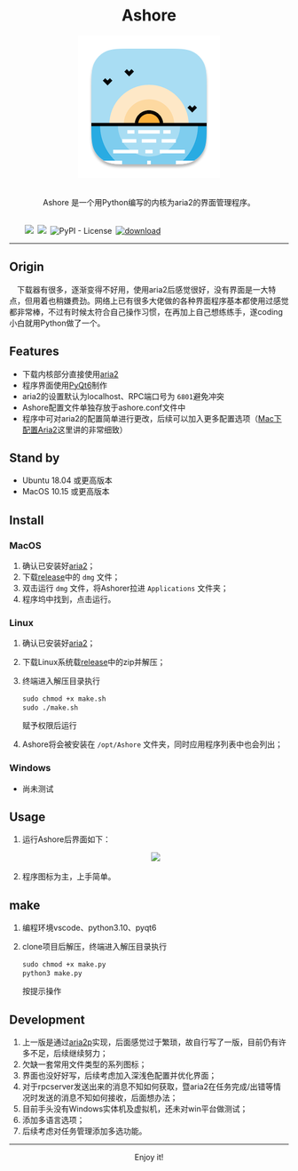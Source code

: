 <h1  align="center">Ashore</h1>

<p align="center">
  <a target="_blank" href="https://github.com/PanZK/Ashore"><img src="https://raw.githubusercontent.com/PanZK/Ashore/main/static/icon/icon.funtion/icon0.png"></a></p>
<p align="center"><br>Ashore 是一个用Python编写的内核为aria2的界面管理程序。<br><br>
</p>

&emsp;&emsp;![](https://img.shields.io/badge/python-v3.10-blue)&ensp;![](https://img.shields.io/badge/PyQt-v6-yellowgreen)&ensp;![PyPI - License](https://img.shields.io/badge/license-GPL-blue)&ensp;[![download](https://img.shields.io/badge/download-50M-brightgreen)](https://github.com/PanZK/Ashore/releases)

---

## Origin

&emsp;下载器有很多，逐渐变得不好用，使用aria2后感觉很好，没有界面是一大特点，但用着也稍嫌费劲。网络上已有很多大佬做的各种界面程序基本都使用过感觉都非常棒，不过有时候太符合自己操作习惯，在再加上自己想练练手，遂coding小白就用Python做了一个。

## Features

- 下载内核部分直接使用[aria2](https://github.com/aria2/aria2)
- 程序界面使用[PyQt6](https://pypi.org/project/PyQt6/)制作
- aria2的设置默认为localhost、RPC端口号为 `6801`避免冲突
- Ashore配置文件单独存放于ashore.conf文件中
- 程序中可对aria2的配置简单进行更改，后续可以加入更多配置选项（[Mac下配置Aria2](https://gist.github.com/sumpeter/9f71b26b0e79cfd3bae39c3bdf6cfd8c)这里讲的非常细致）

## Stand by

- Ubuntu 18.04 或更高版本
- MacOS 10.15 或更高版本

## Install

### 	MacOS

1. 确认已安装好[aria2](https://github.com/aria2/aria2)；
2. 下载[release](https://github.com/PanZK/videoSorter/releases)中的 `dmg` 文件；
3. 双击运行 `dmg` 文件，将Ashorer拉进 `Applications` 文件夹；
4. 程序坞中找到，点击运行。

### 	Linux

1. 确认已安装好[aria2](https://github.com/aria2/aria2)；

2. 下载Linux系统载[release](https://github.com/PanZK/videoSorter/releases)中的zip并解压；

3. 终端进入解压目录执行

   ```
   sudo chmod +x make.sh
   sudo ./make.sh
   ```

   赋予权限后运行

4. Ashore将会被安装在 `/opt/Ashore` 文件夹，同时应用程序列表中也会列出；

### 	Windows

- 尚未测试



## Usage

1. 运行Ashore后界面如下：

   

   <p align="center">
     <img src="https://raw.githubusercontent.com/PanZK/Ashore/main/static/icon/icon.funtion/surface.png"></p>

2. 程序图标为主，上手简单。

## make

1. 编程环境vscode、python3.10、pyqt6

2. clone项目后解压，终端进入解压目录执行

   ```
   sudo chmod +x make.py
   python3 make.py
   ```

   按提示操作

## Development

1. 上一版是通过[aria2p](https://github.com/pawamoy/aria2p)实现，后面感觉过于繁琐，故自行写了一版，目前仍有许多不足，后续继续努力；
2. 欠缺一套常用文件类型的系列图标；
3. 界面也没好好写，后续考虑加入深浅色配置并优化界面；
4. 对于rpcserver发送出来的消息不知如何获取，暨aria2在任务完成/出错等情况时发送的消息不知如何接收，后面想办法；
5. 目前手头没有Windows实体机及虚拟机，还未对win平台做测试；
6. 添加多语言选项；
7. 后续考虑对任务管理添加多选功能。



---

<p align="center">
  Enjoy it!
</p>
